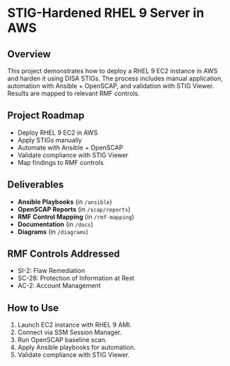# STIG-Hardened RHEL 9 Server in AWS

## Overview
This project demonstrates how to deploy a RHEL 9 EC2 instance in AWS and harden it using DISA STIGs. 
The process includes manual application, automation with Ansible + OpenSCAP, and validation with STIG Viewer. 
Results are mapped to relevant RMF controls.

## Project Roadmap
- Deploy RHEL 9 EC2 in AWS
- Apply STIGs manually
- Automate with Ansible + OpenSCAP
- Validate compliance with STIG Viewer
- Map findings to RMF controls

## Deliverables
- **Ansible Playbooks** (in `/ansible`)
- **OpenSCAP Reports** (in `/scap/reports`)
- **RMF Control Mapping** (in `/rmf-mapping`)
- **Documentation** (in `/docs`)
- **Diagrams** (in `/diagrams`)

## RMF Controls Addressed
- SI-2: Flaw Remediation
- SC-28: Protection of Information at Rest
- AC-2: Account Management

## How to Use
1. Launch EC2 instance with RHEL 9 AMI.
2. Connect via SSM Session Manager.
3. Run OpenSCAP baseline scan.
4. Apply Ansible playbooks for automation.
5. Validate compliance with STIG Viewer.
